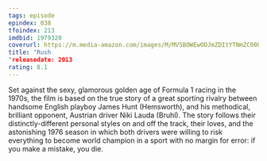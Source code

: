 ```yaml
---
tags: episode
epindex: 038
tfoindex: 213
imdbid: 1979320
coverurl: https://m.media-amazon.com/images/M/MV5BOWEwODJmZDItYTNmZC00OGM4LThlNDktOTQzZjIzMGQxODA4XkEyXkFqcGdeQXVyNjU0OTQ0OTY@._V1_SY300_CR0,0,202,300_.jpg
title: "Rush
"releasedate: 2013
rating: 8.1
---
```


Set against the sexy, glamorous golden age of Formula 1 racing in the 1970s, the film is based on the true story of a great sporting rivalry between handsome English playboy James Hunt (Hemsworth), and his methodical, brilliant opponent, Austrian driver Niki Lauda (Bruhl). The story follows their distinctly-different personal styles on and off the track, their loves, and the astonishing 1976 season in which both drivers were willing to risk everything to become world champion in a sport with no margin for error: if you make a mistake, you die.